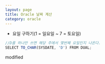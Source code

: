 ```yaml
---
layout: page
title: Oracle 날짜 계산
category: oracle
---
```


- 요일 구하기(1 = 일요일 ~ 7 = 토요일)
```javascript
//D를 하나만 쓰면 해당 주에서 몇번째 요일인지 나온다.
SELECT TO_CHAR(SYSDATE, 'D') FROM DUAL;
```

modified
